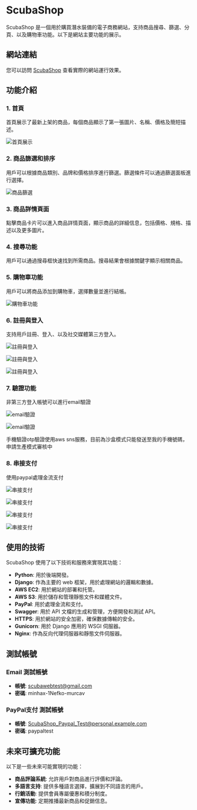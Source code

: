 # ScubaShop

ScubaShop 是一個用於購買潛水裝備的電子商務網站，支持商品搜尋、篩選、分頁、以及購物車功能。以下是網站主要功能的展示。

## 網站連結

您可以訪問 [ScubaShop](https://penguindiving.com/) 查看實際的網站運行效果。

## 功能介紹

### 1. 首頁

首頁展示了最新上架的商品，每個商品顯示了第一張圖片、名稱、價格及簡短描述。

![首頁展示](docs/images/homepage.png)

### 2. 商品篩選和排序

用戶可以根據商品類別、品牌和價格排序進行篩選。篩選條件可以通過篩選面板進行選擇。

![商品篩選](docs/images/product_filter.png)

### 3. 商品詳情頁面

點擊商品卡片可以進入商品詳情頁面，顯示商品的詳細信息，包括價格、規格、描述以及更多圖片。

### 4. 搜尋功能

用戶可以通過搜尋框快速找到所需商品。搜尋結果會根據關鍵字顯示相關商品。

### 5. 購物車功能

用戶可以將商品添加到購物車，選擇數量並進行結帳。

![購物車功能](docs/images/cart.png)

### 6. 註冊與登入

支持用戶註冊、登入、以及社交媒體第三方登入。

![註冊與登入](docs/images/login.png)

![註冊與登入](docs/images/register.png)

![註冊與登入](docs/images/authentication.png)

### 7. 驗證功能

非第三方登入帳號可以進行email驗證

![email驗證](docs/images/emailverification.png)

![email驗證](docs/images/emailverification2.png)

手機驗證otp驗證使用aws sns服務，目前為沙盒模式只能發送至我的手機號碼，申請生產模式審核中

### 8. 串接支付

使用paypal處理金流支付

![串接支付](docs/images/paypal.png)

![串接支付](docs/images/paypal_login.png)

![串接支付](docs/images/paypal_payment.png)

![串接支付](docs/images/paypal_done.png)

## 使用的技術

ScubaShop 使用了以下技術和服務來實現其功能：

- **Python**: 用於後端開發。
- **Django**: 作為主要的 web 框架，用於處理網站的邏輯和數據。
- **AWS EC2**: 用於網站的部署和托管。
- **AWS S3**: 用於儲存和管理靜態文件和媒體文件。
- **PayPal**: 用於處理金流和支付。
- **Swagger**: 用於 API 文檔的生成和管理，方便開發和測試 API。
- **HTTPS**: 用於網站的安全加密，確保數據傳輸的安全。
- **Gunicorn**: 用於 Django 應用的 WSGI 伺服器。
- **Nginx**: 作為反向代理伺服器和靜態文件伺服器。

## 測試帳號

### Email 測試帳號

- **帳號**: scubawebtest@gmail.com
- **密碼**: minhax-1Nefko-murcav

### PayPal支付 測試帳號

- **帳號**: ScubaShop_Paypal_Test@personal.example.com
- **密碼**: paypaltest

## 未來可擴充功能

以下是一些未來可能實現的功能：

- **商品評論系統**: 允許用戶對商品進行評價和評論。
- **多語言支持**: 提供多種語言選擇，擴展到不同語言的用戶。
- **行銷活動**: 提供會員專屬優惠和積分制度。
- **宣傳功能**: 定期推播最新商品和促銷信息。